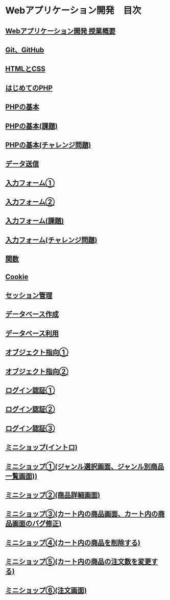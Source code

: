 # Webアプリケーション開発　目次

## [Webアプリケーション開発 授業概要](./orientation/README.md)

## [Git、GitHub](./git/README.md)

## [HTMLとCSS](./htmlcss/README.md)

## [はじめてのPHP](./firstphp/README.md)

## [PHPの基本](./basicphp/README.md)

## [PHPの基本(課題)](./basicphp-kadai/README.md)

## [PHPの基本(チャレンジ問題)](./basicphp-challenge/README.md)

## [データ送信](./http-get/README.md)

## [入力フォーム①](./http-post-i/README.md)

## [入力フォーム②](./http-post-ii/README.md)

## [入力フォーム(課題)](./http-post-kadai/README.md)

## [入力フォーム(チャレンジ問題)](./http-post-challenge/README.md)

## [関数](./function/README.md)

## [Cookie](./cookie/README.md)

## [セッション管理](./session/README.md)

## [データベース作成](./db-create/README.md)

## [データベース利用](./db-crud/README.md)

## [オブジェクト指向①](./object-i/README.md)

## [オブジェクト指向②](./object-ii/README.md)

## [ログイン認証①](./login-i/README.md)

## [ログイン認証②](./login-ii/README.md)

## [ログイン認証③](./login-iii/README.md)

## [ミニショップ(イントロ)](./ec-site/README.md)

## [ミニショップ①(ジャンル選択画面、ジャンル別商品一覧画面))](./ec-site-i/README.md)

## [ミニショップ②(商品詳細画面)](./ec-site-ii/README.md)

## [ミニショップ③(カート内の商品画面、カート内の商品画面のバグ修正)](./ec-site-iii/README.md)

## [ミニショップ④(カート内の商品を削除する)](./ec-site-iv/README.md)

## [ミニショップ⑤(カート内の商品の注文数を変更する)](./ec-site-v/README.md)

## [ミニショップ⑥(注文画面)](./ec-site-vi/README.md)
